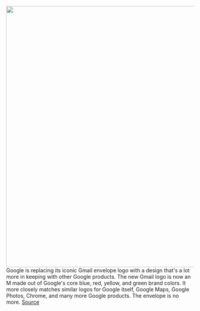 <img src='https://cdn.vox-cdn.com/thumbor/K-q2WRPRyxxzzPLjxHGt26swMfM=/0x0:1320x880/1200x800/filters:focal(555x335:765x545)/cdn.vox-cdn.com/uploads/chorus_image/image/67587450/newgmaillogo.0.jpg' width='700px' /><br/>
Google is replacing its iconic Gmail envelope logo with a design that's a lot more in keeping with other Google products. The new Gmail logo is now an M made out of Google's core blue, red, yellow, and green brand colors. It more closely matches similar logos for Google itself, Google Maps, Google Photos, Chrome, and many more Google products. The envelope is no more.
<a href='https://www.theverge.com/2020/10/6/21503835/gmail-new-logo-design-google-workspace-features'> Source <a/>